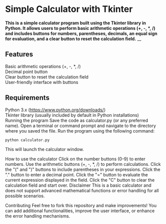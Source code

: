 # Simple Calculator with Tkinter
 __This is a simple calculator program built using the Tkinter library in Python. It allows users to perform basic arithmetic operations (+, -, *, /) and includes buttons for numbers, parentheses, decimals, an equal sign for evaluation, and a clear button to reset the calculation field.__ 
__
## Features
Basic arithmetic operations (+, -, *, /) <br/>
Decimal point button <br/>
Clear button to reset the calculation field <br/>
User-friendly interface with buttons <br/>
## Requirements
Python 3.x (https://www.python.org/downloads/)<br/>
Tkinter library (usually included by default in Python installations)<br/>
Running the program
Save the code as calculator.py (or any preferred name).
Open a terminal or command prompt and navigate to the directory where you saved the file.
Run the program using the following command:

```python calculator.py```

This will launch the calculator window.

How to use the calculator
Click on the number buttons (0-9) to enter numbers.
Use the arithmetic buttons (+, -, *, /) to perform calculations.
Click the "(" and ")" buttons to include parentheses in your expressions.
Click the "." button to enter a decimal point.
Click the "=" button to evaluate the current expression displayed in the field.
Click the "C" button to clear the calculation field and start over.
Disclaimer
This is a basic calculator and does not support advanced mathematical functions or error handling for all possible scenarios.

Contributing
Feel free to fork this repository and make improvements! You can add additional functionalities, improve the user interface, or enhance the error handling mechanisms.
